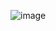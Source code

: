 ![image](https://user-images.githubusercontent.com/64565005/171801939-88e6837a-d743-4d15-8813-aa9831575b93.png)
